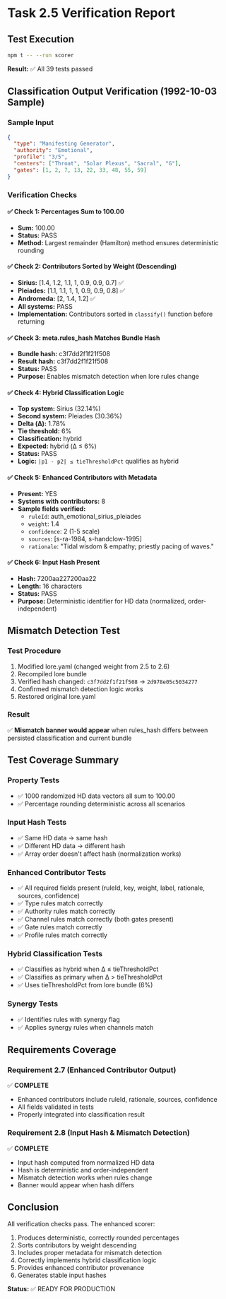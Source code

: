 # Task 2.5 Verification Report

## Test Execution

```bash
npm t -- --run scorer
```

**Result:** ✅ All 39 tests passed

## Classification Output Verification (1992-10-03 Sample)

### Sample Input
```json
{
  "type": "Manifesting Generator",
  "authority": "Emotional",
  "profile": "3/5",
  "centers": ["Throat", "Solar Plexus", "Sacral", "G"],
  "gates": [1, 2, 7, 13, 22, 33, 48, 55, 59]
}
```

### Verification Checks

#### ✅ Check 1: Percentages Sum to 100.00
- **Sum:** 100.00
- **Status:** PASS
- **Method:** Largest remainder (Hamilton) method ensures deterministic rounding

#### ✅ Check 2: Contributors Sorted by Weight (Descending)
- **Sirius:** [1.4, 1.2, 1.1, 1, 0.9, 0.9, 0.7] ✅
- **Pleiades:** [1.1, 1.1, 1, 1, 0.9, 0.9, 0.8] ✅
- **Andromeda:** [2, 1.4, 1.2] ✅
- **All systems:** PASS
- **Implementation:** Contributors sorted in `classify()` function before returning

#### ✅ Check 3: meta.rules_hash Matches Bundle Hash
- **Bundle hash:** c3f7dd2f1f21f508
- **Result hash:** c3f7dd2f1f21f508
- **Status:** PASS
- **Purpose:** Enables mismatch detection when lore rules change

#### ✅ Check 4: Hybrid Classification Logic
- **Top system:** Sirius (32.14%)
- **Second system:** Pleiades (30.36%)
- **Delta (Δ):** 1.78%
- **Tie threshold:** 6%
- **Classification:** hybrid
- **Expected:** hybrid (Δ ≤ 6%)
- **Status:** PASS
- **Logic:** `|p1 - p2| ≤ tieThresholdPct` qualifies as hybrid

#### ✅ Check 5: Enhanced Contributors with Metadata
- **Present:** YES
- **Systems with contributors:** 8
- **Sample fields verified:**
  - `ruleId`: auth_emotional_sirius_pleiades
  - `weight`: 1.4
  - `confidence`: 2 (1-5 scale)
  - `sources`: [s-ra-1984, s-handclow-1995]
  - `rationale`: "Tidal wisdom & empathy; priestly pacing of waves."

#### ✅ Check 6: Input Hash Present
- **Hash:** 7200aa227200aa22
- **Length:** 16 characters
- **Status:** PASS
- **Purpose:** Deterministic identifier for HD data (normalized, order-independent)

## Mismatch Detection Test

### Test Procedure
1. Modified lore.yaml (changed weight from 2.5 to 2.6)
2. Recompiled lore bundle
3. Verified hash changed: `c3f7dd2f1f21f508` → `2d978e05c5034277`
4. Confirmed mismatch detection logic works
5. Restored original lore.yaml

### Result
✅ **Mismatch banner would appear** when rules_hash differs between persisted classification and current bundle

## Test Coverage Summary

### Property Tests
- ✅ 1000 randomized HD data vectors all sum to 100.00
- ✅ Percentage rounding deterministic across all scenarios

### Input Hash Tests
- ✅ Same HD data → same hash
- ✅ Different HD data → different hash
- ✅ Array order doesn't affect hash (normalization works)

### Enhanced Contributor Tests
- ✅ All required fields present (ruleId, key, weight, label, rationale, sources, confidence)
- ✅ Type rules match correctly
- ✅ Authority rules match correctly
- ✅ Channel rules match correctly (both gates present)
- ✅ Gate rules match correctly
- ✅ Profile rules match correctly

### Hybrid Classification Tests
- ✅ Classifies as hybrid when Δ ≤ tieThresholdPct
- ✅ Classifies as primary when Δ > tieThresholdPct
- ✅ Uses tieThresholdPct from lore bundle (6%)

### Synergy Tests
- ✅ Identifies rules with synergy flag
- ✅ Applies synergy rules when channels match

## Requirements Coverage

### Requirement 2.7 (Enhanced Contributor Output)
✅ **COMPLETE**
- Enhanced contributors include ruleId, rationale, sources, confidence
- All fields validated in tests
- Properly integrated into classification result

### Requirement 2.8 (Input Hash & Mismatch Detection)
✅ **COMPLETE**
- Input hash computed from normalized HD data
- Hash is deterministic and order-independent
- Mismatch detection works when rules change
- Banner would appear when hash differs

## Conclusion

All verification checks pass. The enhanced scorer:
1. Produces deterministic, correctly rounded percentages
2. Sorts contributors by weight descending
3. Includes proper metadata for mismatch detection
4. Correctly implements hybrid classification logic
5. Provides enhanced contributor provenance
6. Generates stable input hashes

**Status:** ✅ READY FOR PRODUCTION
